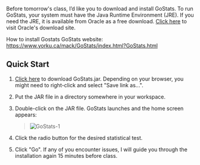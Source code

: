 Before tomorrow's class, I’d like you to download and install GoStats.
To run GoStats, your system must have the Java Runtime Environment (JRE).
If you need the JRE, it is available from Oracle as a free download. [Click here](http://www.oracle.com/technetwork/java/javase/downloads/index.html) to visit Oracle's download site.

How to install Gostats
GoStats website: https://www.yorku.ca/mack/GoStats/index.html?GoStats.html
## Quick Start

1. [Click here](http://www.yorku.ca/mack/GoStats/GoStats.jar) to download GoStats.jar. Depending on your browser, you might need to right-click and select "Save link as...".
2. Put the JAR file in a directory somewhere in your workspace.
3. Double-click on the JAR file. GoStats launches and the home screen appears:
    
    > ![GoStats-1](https://www.yorku.ca/mack/GoStats/GoStats-1.png)
    
4. Click the radio button for the desired statistical test.
5. Click "Go".
If any of you encounter issues, I will guide you through the installation again 15 minutes before class.